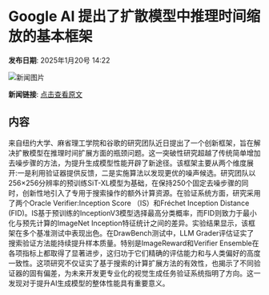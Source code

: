 # Google AI 提出了扩散模型中推理时间缩放的基本框架

**发布日期**: 2025年1月20号 14:22

![新闻图片](https://pic.chinaz.com/picmap/thumb/202308011356216583_0.jpg)

**新闻链接**: [点击查看原文](https://www.aibase.com/zh/news/14851)

## 内容

来自纽约大学、麻省理工学院和谷歌的研究团队近日提出了一个创新框架，旨在解决扩散模型在推理时间扩展方面的瓶颈问题。这一突破性研究超越了传统简单增加去噪步骤的方法，为提升生成模型性能开辟了新途径。该框架主要从两个维度展开:一是利用验证器提供反馈，二是实施算法以发现更优的噪声候选。研究团队以256×256分辨率的预训练SiT-XL模型为基础，在保持250个固定去噪步骤的同时，创新性地引入了专用于搜索操作的额外计算资源。在验证系统方面，研究采用了两个Oracle Verifier:Inception Score （IS）和Fréchet Inception Distance (FID)。IS基于预训练的InceptionV3模型选择最高分类概率，而FID则致力于最小化与预先计算的ImageNet Inception特征统计之间的差异。实验结果显示，该框架在多个基准测试中表现出色。在DrawBench测试中，LLM Grader评估证实了搜索验证方法能持续提升样本质量。特别是ImageReward和Verifier Ensemble在各项指标上都取得了显著进步，这归功于它们精确的评估能力和与人类偏好的高度一致性。这项研究不仅证实了基于搜索的计算扩展方法的有效性，也揭示了不同验证器的固有偏差，为未来开发更专业化的视觉生成任务验证系统指明了方向。这一发现对于提升AI生成模型的整体性能具有重要意义。
